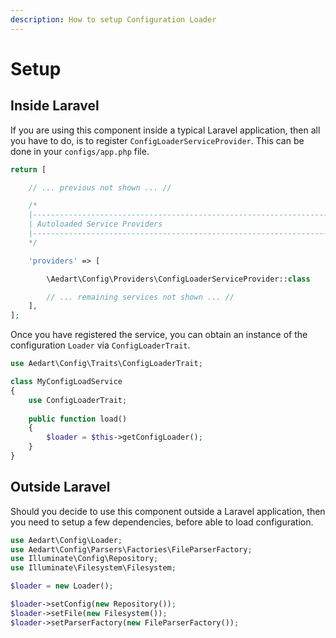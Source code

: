 ```yaml
---
description: How to setup Configuration Loader
---
```

# Setup

## Inside Laravel

If you are using this component inside a typical Laravel application, then all you have to do, is to register `ConfigLoaderServiceProvider`.
This can be done in your `configs/app.php` file.

```php
return [

    // ... previous not shown ... //

    /*
    |--------------------------------------------------------------------------
    | Autoloaded Service Providers
    |--------------------------------------------------------------------------
    */

    'providers' => [

        \Aedart\Config\Providers\ConfigLoaderServiceProvider::class

        // ... remaining services not shown ... //
    ],
];
```

Once you have registered the service, you can obtain an instance of the configuration `Loader` via `ConfigLoaderTrait`.

```php
use Aedart\Config\Traits\ConfigLoaderTrait;

class MyConfigLoadService
{
    use ConfigLoaderTrait;
    
    public function load()
    {
        $loader = $this->getConfigLoader();
    }
}
```

## Outside Laravel

Should you decide to use this component outside a Laravel application, then you need to setup a few dependencies, before able to load configuration.

```php
use Aedart\Config\Loader;
use Aedart\Config\Parsers\Factories\FileParserFactory;
use Illuminate\Config\Repository;
use Illuminate\Filesystem\Filesystem;

$loader = new Loader();

$loader->setConfig(new Repository());
$loader->setFile(new Filesystem());
$loader->setParserFactory(new FileParserFactory());
```

